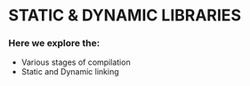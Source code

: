# STATIC & DYNAMIC LIBRARIES
### Here we explore the:
- Various stages of compilation
- Static and Dynamic linking
